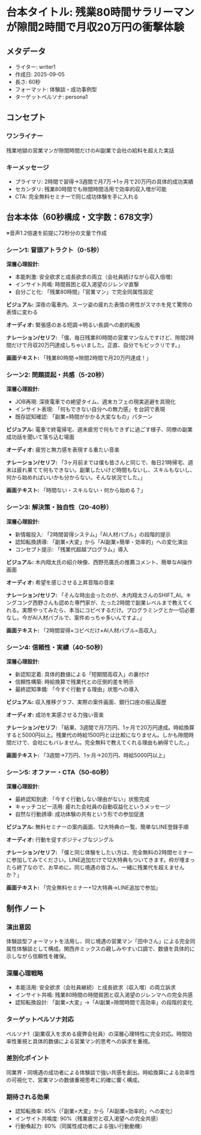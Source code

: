 # 台本タイトル: 残業80時間サラリーマンが隙間2時間で月収20万円の衝撃体験

## メタデータ
- ライター: writer1
- 作成日: 2025-09-05
- 長さ: 60秒
- フォーマット: 体験談・成功事例型
- ターゲットペルソナ: persona1

## コンセプト
### ワンライナー
残業地獄の営業マンが隙間時間だけのAI副業で会社の給料を超えた実話

### キーメッセージ
- プライマリ: 2時間で習得→3週間で月7万→1ヶ月で20万円の具体的成功実績
- セカンダリ: 残業80時間でも隙間時間活用で効率的収入増が可能
- CTA: 完全無料セミナーで同じ成功体験を手に入れる

## 台本本体（60秒構成・文字数：678文字）
※音声1.2倍速を前提に72秒分の文量で作成

### シーン1: 冒頭アトラクト（0-5秒）
**深層心理設計:**
- 本能刺激: 安全欲求と成長欲求の両立（会社員続けながら収入倍増）
- インサイト共鳴: 時間貧困と収入渇望のジレンマ直撃
- 自分ごと化: 「残業80時間」「営業マン」で完全同属性設定

**ビジュアル:**
深夜の電車内、スーツ姿の疲れた表情の男性がスマホを見て驚愕の表情に変わる

**オーディオ:**
緊張感のある短調→明るい長調への劇的転換

**ナレーション/セリフ:**
「僕、毎日残業80時間の営業マンなんですけど、隙間2時間だけで月収20万円達成しちゃいました。正直、自分でもビックリです。」

**画面テキスト:**
「残業80時間→隙間2時間で月20万円達成！」

### シーン2: 問題提起・共感（5-20秒）
**深層心理設計:**
- JOB再現: 深夜電車での絶望タイム、週末カフェの現実逃避を具現化
- インサイト表現: 「何もできない自分への無力感」を台詞で表現
- 既存認知確認: 「副業=時間がかかる大変なもの」パターン

**ビジュアル:**
電車で終電帰宅、週末疲労で何もできずに過ごす様子、同僚の副業成功話を聞いて落ち込む場面

**オーディオ:**
疲労と無力感を表現する重たい音楽

**ナレーション/セリフ:**
「3ヶ月前までは僕も皆さんと同じで、毎日21時帰宅、週末は疲れ果てて何もできない。副業したいけど時間もないし、スキルもないし、何から始めればいいかも分からない。そんな状況でした。」

**画面テキスト:**
「時間ない・スキルない・何から始める？」

### シーン3: 解決策・独自性（20-40秒）
**深層心理設計:**
- 新情報投入: 「2時間習得システム」「AI人材バブル」の段階的提示
- 認知転換誘導: 「副業=大変」から「AI副業=簡単・効率的」への変化演出
- コンセプト提示: 「残業代超越プログラム」導入

**ビジュアル:**
木内翔太氏の紹介映像、西野亮廣氏の推薦コメント、簡単なAI操作画面

**オーディオ:**
希望を感じさせる上昇音階の音楽

**ナレーション/セリフ:**
「そんな時出会ったのが、木内翔太さんのSHIFT_AI。キングコング西野さんも認めた専門家が、たった2時間で副業レベルまで教えてくれる。実際やってみたら、本当にコピペするだけ。プログラミングとか一切必要なし。今がAI人材バブルで、案件めっちゃ多いんですよ。」

**画面テキスト:**
「2時間習得×コピペだけ×AI人材バブル=高収入」

### シーン4: 信頼性・実績（40-50秒）
**深層心理設計:**
- 新認知定着: 具体的数値による「短期間高収入」の裏付け
- 信頼性構築: 時給換算で残業代との圧倒的差を明示
- 最終認知準備: 「今すぐ行動する理由」状態への導入

**ビジュアル:**
収入推移グラフ、実際の案件画面、銀行口座の振込履歴

**オーディオ:**
成功を実感させる力強い音楽

**ナレーション/セリフ:**
「結果、3週間で月7万円、1ヶ月で20万円達成。時給換算すると5000円以上。残業代の時給1500円とは比較になりません。しかも隙間時間だけで、会社にもバレません。完全無料で教えてくれる理由も納得でした。」

**画面テキスト:**
「3週間→7万円、1ヶ月→20万円、時給5000円以上」

### シーン5: オファー・CTA（50-60秒）
**深層心理設計:**
- 最終認知到達: 「今すぐ行動しない理由がない」状態完成
- キャッチコピー活用: 疲れた会社員の自動収益化というメッセージ
- 自然な行動誘導: 成功体験の共有という形での参加促進

**ビジュアル:**
無料セミナーの案内画面、12大特典の一覧、簡単なLINE登録手順

**オーディオ:**
行動を促すポジティブなジングル

**ナレーション/セリフ:**
「僕と同じ体験をしたい方は、完全無料の2時間セミナーに参加してみてください。LINE追加だけで12大特典もついてきます。枠が埋まったら終了なので、お早めに。同じ境遇の皆さん、一緒に残業代を超えませんか？」

**画面テキスト:**
「完全無料セミナー+12大特典→LINE追加で参加」

## 制作ノート

### 演出意図
体験談型フォーマットを活用し、同じ境遇の営業マン「田中さん」による完全同属性体験談として構成。関西弁ミックスの親しみやすい口調で、数値を具体的に示しながら信頼性を確保。

### 深層心理戦略
- 本能活用: 安全欲求（会社員継続）と成長欲求（収入増）の両立訴求
- インサイト共鳴: 残業80時間の時間貧困と収入渇望のジレンマへの完全共感
- 認知転換設計: 「副業=大変」→「AI副業=隙間時間で高効率」の段階的変化

### ターゲットペルソナ対応
ペルソナ1（副業収入を求める疲弊会社員）の深層心理特性に完全対応。時間効率性重視と具体的数値による営業マン的思考への訴求を重視。

### 差別化ポイント
同業界・同境遇の成功者による体験談で強い共感を創出。時給換算による効率性の可視化で、営業マンの数値重視思考に的確に響く構成。

### 期待される効果
- 認知転換率: 85%（「副業=大変」から「AI副業=効率的」への変化）
- インサイト共鳴度: 90%（残業疲労と収入渇望への完全共感）
- 行動喚起力: 80%（同属性成功者による強い行動動機）